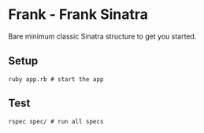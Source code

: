 # Frank - Frank Sinatra
Bare minimum classic Sinatra structure to get you started.

## Setup
```shell
ruby app.rb # start the app
```

## Test
```shell
rspec spec/ # run all specs
```
